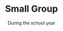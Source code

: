 ---
title: "Small Group"
category: "Connect"
description: "Involving both Bible study and community based activities, small groups gather together to connect, discuss, and share ideas within circles of 4-7 people. While reading passages directly from the Bible, these groups not only learn more about God, but also grow closer to one another as a tight knit community."
location: "San Luis Obispo"
date: "During the school year"
gif: "../../images/events/bball.gif"
---
